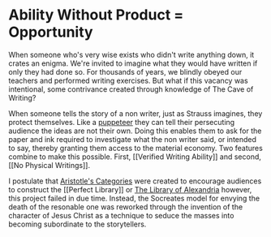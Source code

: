 # Ability Without Product = Opportunity

When someone who's very wise exists who didn't write anything down, it crates an enigma. We're invited to imagine what they would have written if only they had done so. For thousands of years, we blindly obeyed our teachers and performed writing exercises. But what if this vacancy was intentional, some contrivance created through knowledge of The Cave of Writing?

When someone tells the story of a non writer, just as Strauss imagines, they protect themselves. Like a [puppeteer](https://en.wikipedia.org/wiki/Puppeteer) they can tell their persecuting audience the ideas are not their own. Doing this enables them to ask for the paper and ink required to investigate what the non writer said, or intended to say, thereby granting them access to the material economy. Two features combine to make this possible. First, [[Verified Writing Ability]] and second, [[No Physical Writings]]. 

I postulate that [Aristotle's Categories](https://plato.stanford.edu/entries/aristotle-categories/) were created to encourage audiences to construct the [[Perfect Library]] or [The Library of Alexandria](https://en.wikipedia.org/wiki/Library_of_Alexandria) however, this project failed in due time. Instead, the Socreates model for envying the death of the resonable one was reworked through the invention of the character of Jesus Christ as a technique to seduce the masses into becoming subordinate to the storytellers.